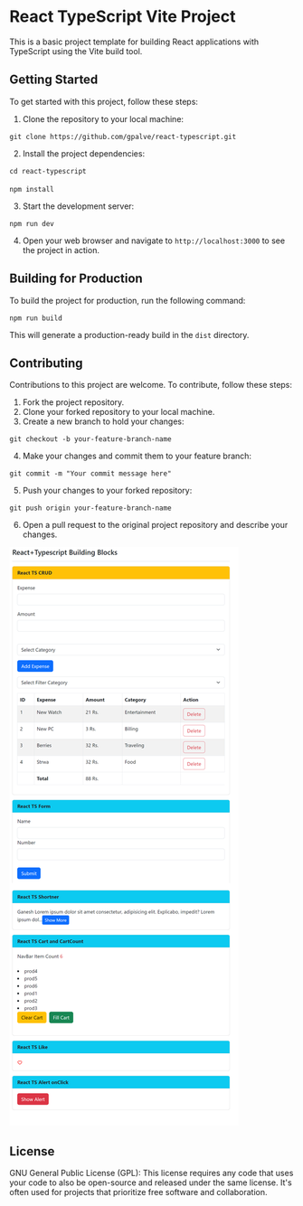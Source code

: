 

<h1>React TypeScript Vite Project</h1>

<p>This is a basic project template for building React applications with TypeScript using the Vite build tool.</p>

<h2>Getting Started</h2>

<p>To get started with this project, follow these steps:</p>

<ol>
  <li>Clone the repository to your local machine:</li>
</ol>

<pre><code>git clone https://github.com/gpalve/react-typescript.git</code></pre>

<ol start="2">
  <li>Install the project dependencies:</li>
</ol>

<pre><code>cd react-typescript<br>
npm install</code></pre>

<ol start="3">
  <li>Start the development server:</li>
</ol>

<pre><code>npm run dev</code></pre>

<ol start="4">
  <li>Open your web browser and navigate to <code>http://localhost:3000</code> to see the project in action.</li>
</ol>

<h2>Building for Production</h2>

<p>To build the project for production, run the following command:</p>

<pre><code>npm run build</code></pre>

<p>This will generate a production-ready build in the <code>dist</code> directory.</p>

<h2>Contributing</h2>

<p>Contributions to this project are welcome. To contribute, follow these steps:</p>

<ol>
  <li>Fork the project repository.</li>
  <li>Clone your forked repository to your local machine.</li>
  <li>Create a new branch to hold your changes:</li>
</ol>

<pre><code>git checkout -b your-feature-branch-name</code></pre>

<ol start="4">
  <li>Make your changes and commit them to your feature branch:</li>
</ol>

<pre><code>git commit -m "Your commit message here"</code></pre>

<ol start="5">
  <li>Push your changes to your forked repository:</li>
</ol>

<pre><code>git push origin your-feature-branch-name</code></pre>

<ol start="6">
  <li>Open a pull request to the original project repository and describe your changes.</li>
</ol>

<img src="https://github.com/gpalve/react-typescript/blob/main/ss.jpg?raw=true">

<h2>License</h2>

<p>GNU General Public License (GPL): This license requires any code that uses your code to also be open-source and released under the same license. It's often used for projects that prioritize free software and collaboration.</p>
